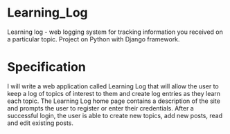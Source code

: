 # Learning_Log
Learning log - web logging system for tracking information you received on a particular topic. Project on Python with Django framework.

# Specification
I will write a web application called Learning Log that will allow the user to keep a log of topics of interest to them and create log entries as they learn each topic.
The Learning Log home page contains a description of the site and prompts the user to register or enter their credentials.
After a successful login, the user is able to create new topics, add new posts, read and edit existing posts.

